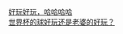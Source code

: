   
[好玩好玩，哈哈哈哈](http://www.dianyue.me/archives/146/2f8akqvf7b9fgcu2/)  
[世界杯的球好玩还是老婆的好玩？](http://www.dianyue.me/archives/295/tez0bqvvvpa7zbow/)